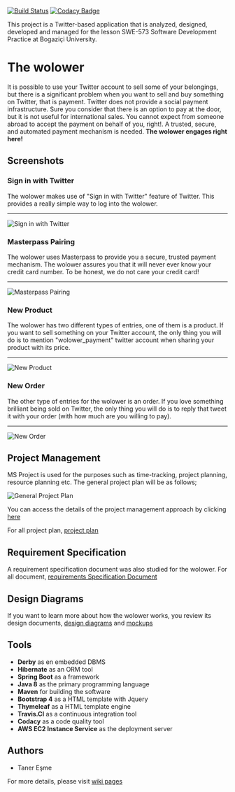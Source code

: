 [![Build Status](https://travis-ci.org/taneresme/swe.573.project.png?branch=master)](https://travis-ci.org/taneresme/swe.573.project)
[![Codacy Badge](https://api.codacy.com/project/badge/grade/820e539363de414c84ce1c2694061b0a)](https://app.codacy.com/app/tnr.esme/swe.573.project/dashboard)


This project is a Twitter-based application that is analyzed, designed, 
developed and managed for the lesson SWE-573 Software Development Practice 
at Bogaziçi University.

# The wolower
It is possible to use your Twitter account to sell some of your belongings, 
but there is a significant problem when you want to sell and buy something
on Twitter, that is payment. Twitter does not provide a social payment
infrastructure. Sure you consider that there is an option to pay at the door, 
but it is not useful for international sales. You cannot expect from someone
abroad to accept the payment on behalf of you, right!. A trusted, secure,
and automated payment mechanism is needed. 
**The wolower engages right here!**

## Screenshots
### Sign in with Twitter
The wolower makes use of "Sign in with Twitter" feature of Twitter. 
This provides a really simple way to log into the wolower. 

***

![Sign in with Twitter](https://github.com/taneresme/swe.573.project/blob/master/docs.project/signin.gif)

### Masterpass Pairing
The wolower uses Masterpass to provide you a secure, trusted payment mechanism.
The wolower assures you that it will never ever know your credit card
number. To be honest, we do not care your credit card!

***

![Masterpass Pairing](https://github.com/taneresme/swe.573.project/blob/master/docs.project/masterpass-pairing.gif)

### New Product
The wolower has two different types of entries, one of them is a product. 
If you want to sell something on your Twitter account, the only thing you will
do is to mention "wolower_payment" twitter account when sharing your product 
with its price. 

***

![New Product](https://github.com/taneresme/swe.573.project/blob/master/docs.project/new-product.gif)

### New Order
The other type of entries for the wolower is an order. 
If you love something brilliant being sold on Twitter, the only thing you will do
is to reply that tweet it with your order (with how much are you willing to pay).

***

![New Order](https://github.com/taneresme/swe.573.project/blob/master/docs.project/new-order.gif)

## Project Management
MS Project is used for the purposes such as
time-tracking, project planning, resource planning etc.
The general project plan will be as follows;

![General Project Plan](https://github.com/taneresme/swe.573.project/blob/master/docs.project/wolower.project-plan-general.png)

You can access the details of the project management approach by
clicking [here](https://github.com/taneresme/swe.573.project/wiki/2.-Project-Management)

For all project plan,
[project plan](https://github.com/taneresme/swe.573.project/blob/master/docs.project/wolower.project-plan.pdf)

## Requirement Specification
A requirement specification document was also studied for the wolower.
For all document,
[requirements Specification Document](https://github.com/taneresme/swe.573.project/blob/master/docs.project/wolower.requirement-specification.pdf)

## Design Diagrams
If you want to learn more about how the wolower works,
you review its design documents,
[design diagrams](https://github.com/taneresme/swe.573.project/blob/master/docs.project/wolower.diagrams.pdf)
and
[mockups](https://github.com/taneresme/swe.573.project/blob/master/docs.project/wolower.mockups.pdf)

## Tools
* **Derby** as en embedded DBMS
* **Hibernate** as an ORM tool
* **Spring Boot** as a framework
* **Java 8** as the primary programming language
* **Maven** for building the software
* **Bootstrap 4** as a HTML template with Jquery
* **Thymeleaf** as a HTML template engine
* **Travis.CI** as a continuous integration tool
* **Codacy** as a code quality tool
* **AWS EC2 Instance Service** as the deployment server

## Authors
* Taner Eşme

For more details, please visit [wiki pages](https://github.com/taneresme/swe.573.project/wiki)